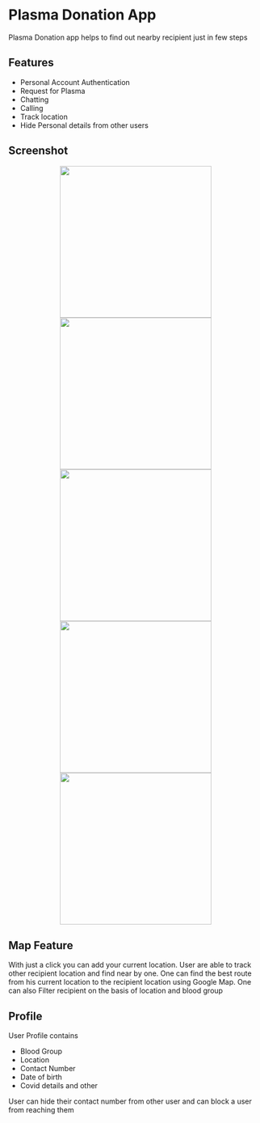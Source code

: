 
# Plasma Donation App

Plasma Donation app helps to find out nearby recipient just in few steps


## Features

- Personal Account Authentication
- Request for Plasma
- Chatting
- Calling 
- Track location
- Hide Personal details from other users



## Screenshot


<p align="center">
  <img height="300px" src="https://user-images.githubusercontent.com/65487416/142896680-5953898e-3c10-44e8-9054-66a4e5614828.jpg"/>
  <img height="300px" src="https://user-images.githubusercontent.com/65487416/142896899-acd8a13b-ef5f-4a7c-9921-8b17a0fe0e74.jpg"/>
  <img height="300px" src="https://user-images.githubusercontent.com/65487416/142897033-832f3384-e415-48fa-949e-7eab2493ebff.jpg"/>
  <img height="300px" src="https://user-images.githubusercontent.com/65487416/142899753-952456eb-fddf-48d9-84a0-d005c07c6db3.jpg"/>
  <img height="300px" src="https://user-images.githubusercontent.com/65487416/142898034-7ce32673-423f-43ae-8839-1342952b0b5d.jpg"/>
</p>


## Map Feature

With just a click you can add your current location. 
User are able to track other recipient location and find near by one.
One can find the best route from his current location to the recipient location using Google Map.
One can also Filter recipient on the basis of location and blood group

## Profile

User Profile contains

- Blood Group
- Location
- Contact Number
- Date of birth
- Covid details and other

User can hide their contact number from other user and can block a user from reaching them


